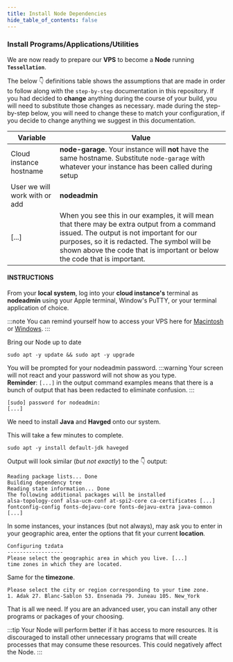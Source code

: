 ```yaml
---
title: Install Node Dependencies
hide_table_of_contents: false
---
```


<head>
  <title>Install Node Dependencies</title>
  <meta
    name="description"
    content="This document will help to install the necessary programs and binaries to properly run a Validator Node."
  />
</head>

### Install Programs/Applications/Utilities 

We are now ready to prepare our **VPS** to become a **Node** running **`Tessellation`**.

The below 👇 definitions table shows the assumptions that are made in order to follow along with the `step-by-step` documentation in this repository.  If you had decided to **change** anything during the course of your build, you will need to substitute those changes as necessary. made during the step-by-step below, you will need to change these to match your configuration, if you decide to change anything we suggest in this documentation.

| Variable |	Value |
| -------- | ------ |
| Cloud instance hostname |	**node-garage**. Your instance will **not** have the same hostname. Substitute `node-garage` with whatever your instance has been called during setup |
| User we will work with or add |	**nodeadmin** |
| [...] | When you see this in our examples, it will mean that there may be extra output from a command issued. The output is not important for our purposes, so it is redacted. The symbol will be shown above the code that is important or below the code that is important. |

#### INSTRUCTIONS
From your **local system**, log into your **cloud instance's** terminal as **nodeadmin** using your Apple terminal, Window's PuTTY, or your terminal application of choice.

:::note
You can remind yourself how to access your VPS here for [Macintosh](../accessMac) or [Windows](../accessWin).
:::

Bring our Node up to date

```
sudo apt -y update && sudo apt -y upgrade
```

You will be prompted for your nodeadmin password.
:::warning
Your screen will not react and your password will not show as you type.  
**Reminder**: `[...]` in the output command examples means that there is a bunch of output that has been redacted to eliminate confusion. 
:::
```
[sudo] password for nodeadmin:
[...]
```

We need to install **Java** and **Havged** onto our system. 

This will take a few minutes to complete.

```
sudo apt -y install default-jdk haveged
```

Output will look similar (*but not exactly*) to the 👇 output: 

```
Reading package lists... Done
Building dependency tree
Reading state information... Done
The following additional packages will be installed
alsa-topology-conf alsa-ucm-conf at-spi2-core ca-certificates [...]
fontconfig-config fonts-dejavu-core fonts-dejavu-extra java-common
[...]
```

In some instances, your instances (but not always), may ask you to enter in your geographic area, enter the options that fit your current **location**.

```
Configuring tzdata
------------------
Please select the geographic area in which you live. [...]
time zones in which they are located.
```
Same for the **timezone**.
```
Please select the city or region corresponding to your time zone.
1. Adak 27. Blanc-Sablon 53. Ensenada 79. Juneau 105. New_York
```
That is all we need. If you are an advanced user, you can install any other programs or packages of your choosing.

:::tip
Your Node will perform better if it has access to more resources. It is discouraged to install other unnecessary programs that will create processes that may consume these resources. This could negatively affect the Node.
:::
